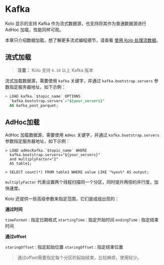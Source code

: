 # Kafka

Kolo 显示的支持 Kafka 作为流式数据源，也支持将其作为普通数据源进行 AdHoc 加载，性能同样可观。

本章只介绍数据加载，想了解更多流式编程细节，请查看 [使用 Kolo 处理流数据](/kolo-lang/zh-cn/streaming/README.md)。


## 流式加载

>**注意：** Kolo 支持 `0.10` 以上 Kafka 版本

流式加载数据源，需要使用 `kafka` 关键字，并通过 `kafka.bootstrap.servers` 参数指定服务器地址，如下示例：

```sql
> LOAD kafka.`$topic_name` OPTIONS
  `kafka.bootstrap.servers`="${your_servers}"
  AS kafka_post_parquet;
```

## AdHoc加载

AdHoc 加载数据源，需要使用 `AdHoc` 关键字，并通过 `kafka.bootstrap.servers` 参数指定服务器地址，如下示例：

```
> LOAD adHocKafka.`$topic_name` WHERE 
  kafka.bootstrap.servers="${your_servers}"
  and multiplyFactor="2" 
  AS table1;
  
> SELECT count(*) FROM table1 WHERE value LIKE "%yes%" AS output;
```
`multiplyFactor` 代表设置两个线程扫描同一个分区，同时提升两倍的并行度，加快速度。

Kolo 还提供一些高级参数来指定范围，它们是成组出现的：

**通过时间**

`timeFormat：`指定日期格式
`startingTime：`指定开始时间
`endingTime：`指定结束时间

**通过offset**

`staringOffset：`指定起始位置
`staringOffset：`指定结束位置

> 通过offset需要指定每个分区的起始结束，比较麻烦，使用较少。
